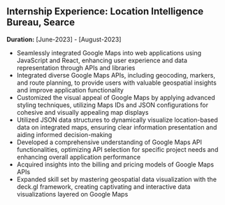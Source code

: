 ## Internship Experience: Location Intelligence Bureau, Searce
**Duration:** [June-2023] - [August-2023]

- Seamlessly integrated Google Maps into web applications using JavaScript and React, enhancing user experience and data representation through APIs and libraries
- Integrated diverse Google Maps APIs, including geocoding, markers, and route planning, to provide users with valuable geospatial insights and improve application functionality
- Customized the visual appeal of Google Maps by applying advanced styling techniques, utilizing Maps IDs and JSON configurations for cohesive and visually appealing map displays
- Utilized JSON data structures to dynamically visualize location-based data on integrated maps, ensuring clear information presentation and aiding informed decision-making
- Developed a comprehensive understanding of Google Maps API functionalities, optimizing API selection for specific project needs and enhancing overall application performance
- Acquired insights into the billing and pricing models of Google Maps APIs
- Expanded skill set by mastering geospatial data visualization with the deck.gl framework, creating captivating and interactive data visualizations layered on Google Maps
